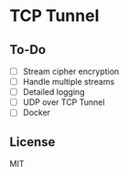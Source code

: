 # TCP Tunnel

## To-Do
- [ ] Stream cipher encryption
- [ ] Handle multiple streams
- [ ] Detailed logging
- [ ] UDP over TCP Tunnel
- [ ] Docker

## License
MIT
